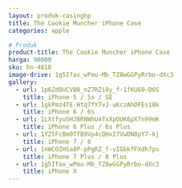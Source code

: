 ```yaml
---
layout: produk-casinghp
title: The Cookie Muncher iPhone Case
categories: apple

# Produk
product-title: The Cookie Muncher iPhone Case
harga: 90000
sku: hn-4810
image-drive: 1g5Ifax_wPmu-Mb_TZ8wGGPyRrbo-dXc3
gallery:
  - url: 1p6Zd8UCVB8_nZ7RZi0y_f-1fKU60-D6S
    title: iPhone 5 / 5s / SE
  - url: 1gkPmz4TE-Htq7fY7vJ-uKczAhDFEs18k
    title: iPhone 6 / 6s
  - url: 1LXtfyuSHJ8RNWhU4fxXpOUK6pX7n99mk
    title: iPhone 6 Plus / 6s Plus
  - url: 1YZtFcBm0TfB9Vp4cQHxI7VwDN8pY7-kj
    title: iPhone 7 / 8
  - url: 1nWCOZHSa8P-pPgRZ_f-vIGbkfFXdh7pu
    title: iPhone 7 Plus / 8 Plus
  - url: 1g5Ifax_wPmu-Mb_TZ8wGGPyRrbo-dXc3
    title: iPhone X
---
```

